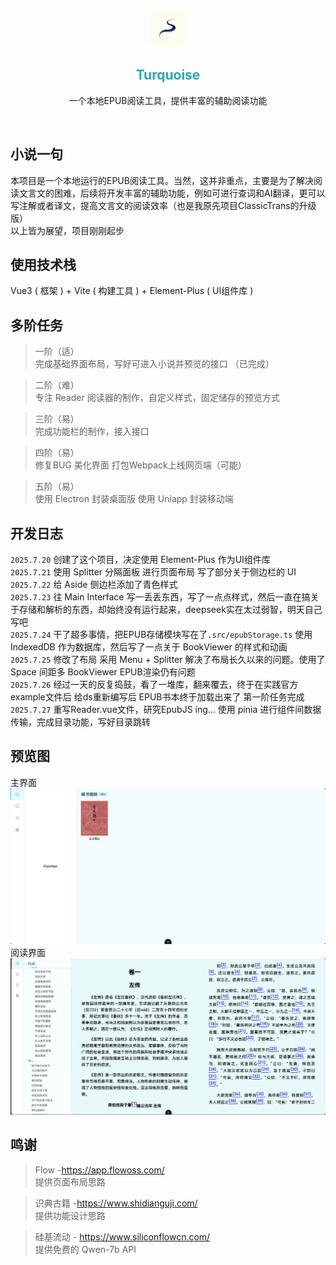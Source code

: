 <br>
<p align="center">
  <a >
    <img src="public/favicon.ico" alt="Logo" width="60" height="60">
  </a>
  <h2 align="center" style="color: #2ca7b7ff;">Turquoise</h3>
  <p align="center">
    一个本地EPUB阅读工具，提供丰富的辅助阅读功能
  </p>
</p>

<br>

## 小说一句
本项目是一个本地运行的EPUB阅读工具。当然，这并非重点，主要是为了解决阅读文言文的困难，后续将开发丰富的辅助功能，例如可进行查词和AI翻译，更可以写注解或者译文，提高文言文的阅读效率（也是我原先项目ClassicTrans的升级版）  
以上皆为展望，项目刚刚起步  

## 使用技术栈
Vue3 ( 框架 ) + Vite ( 构建工具 ) + Element-Plus ( UI组件库 )


## 多阶任务
> 一阶（适）  
> 完成基础界面布局，写好可进入小说并预览的接口 （已完成）

> 二阶（难）  
> 专注 Reader 阅读器的制作，自定义样式，固定储存的预览方式

> 三阶（易）  
> 完成功能栏的制作，接入接口

> 四阶（易）  
> 修复BUG 美化界面 打包Webpack上线网页端（可能）

> 五阶（易）  
> 使用 Electron 封装桌面版 使用 Uniapp 封装移动端
## 开发日志
`2025.7.20` 创建了这个项目，决定使用 Element-Plus 作为UI组件库  
`2025.7.21` 使用 Splitter 分隔面板 进行页面布局 写了部分关于侧边栏的 UI   
`2025.7.22` 给 Aside 侧边栏添加了青色样式  
`2025.7.23` 往 Main Interface 写一丢丢东西，写了一点点样式，然后一直在搞关于存储和解析的东西，却始终没有运行起来，deepseek实在太过弱智，明天自己写吧  
`2025.7.24` 干了超多事情，把EPUB存储模块写在了`.src/epubStorage.ts` 使用 IndexedDB 作为数据库，然后写了一点关于 BookViewer 的样式和动画  
`2025.7.25` 修改了布局 采用 Menu + Splitter 解决了布局长久以来的问题。使用了 Space 间距多 BookViewer  EPUB渲染仍有问题  
`2025.7.26` 经过一天的反复捣鼓，看了一堆库，翻来覆去，终于在实践官方example文件后 给ds重新编写后 EPUB书本终于加载出来了 第一阶任务完成   
`2025.7.27` 重写Reader.vue文件，研究EpubJS ing... 使用 pinia 进行组件间数据传输，完成目录功能，写好目录跳转  


## 预览图
主界面
<img src="public/progress.png" alt="progress" >  
阅读界面
<img src="public/progress2.png" alt="progress" >  


## 鸣谢
> Flow -https://app.flowoss.com/  
> 提供页面布局思路

>识典古籍 -https://www.shidianguji.com/  
>提供功能设计思路

>硅基流动 - https://www.siliconflowcn.com/  
>提供免费的 Qwen-7b API